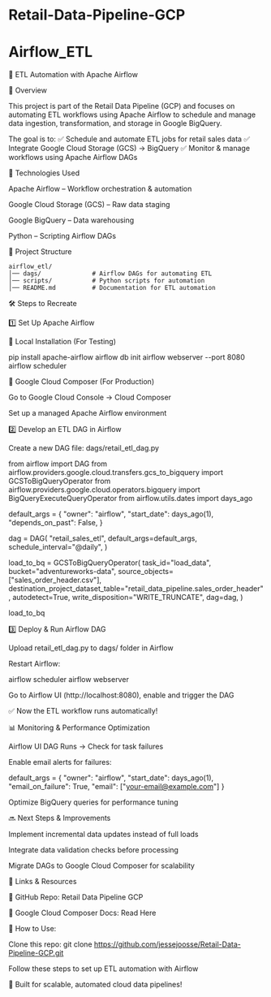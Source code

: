# Retail-Data-Pipeline-GCP
# Airflow_ETL

🚀 ETL Automation with Apache Airflow

📌 Overview

This project is part of the Retail Data Pipeline (GCP) and focuses on automating ETL workflows using Apache Airflow to schedule and manage data ingestion, transformation, and storage in Google BigQuery.

The goal is to:
✅ Schedule and automate ETL jobs for retail sales data
✅ Integrate Google Cloud Storage (GCS) → BigQuery
✅ Monitor & manage workflows using Apache Airflow DAGs

🔧 Technologies Used

Apache Airflow – Workflow orchestration & automation

Google Cloud Storage (GCS) – Raw data staging

Google BigQuery – Data warehousing

Python – Scripting Airflow DAGs

📂 Project Structure
```
airflow_etl/
│── dags/              # Airflow DAGs for automating ETL
│── scripts/           # Python scripts for automation
│── README.md          # Documentation for ETL automation
```
🛠 Steps to Recreate

1️⃣ Set Up Apache Airflow

📌 Local Installation (For Testing)

pip install apache-airflow
airflow db init
airflow webserver --port 8080
airflow scheduler

📌 Google Cloud Composer (For Production)

Go to Google Cloud Console → Cloud Composer

Set up a managed Apache Airflow environment

2️⃣ Develop an ETL DAG in Airflow

Create a new DAG file: dags/retail_etl_dag.py

from airflow import DAG
from airflow.providers.google.cloud.transfers.gcs_to_bigquery import GCSToBigQueryOperator
from airflow.providers.google.cloud.operators.bigquery import BigQueryExecuteQueryOperator
from airflow.utils.dates import days_ago

default_args = {
    "owner": "airflow",
    "start_date": days_ago(1),
    "depends_on_past": False,
}

dag = DAG(
    "retail_sales_etl",
    default_args=default_args,
    schedule_interval="@daily",
)

load_to_bq = GCSToBigQueryOperator(
    task_id="load_data",
    bucket="adventureworks-data",
    source_objects=["sales_order_header.csv"],
    destination_project_dataset_table="retail_data_pipeline.sales_order_header",
    autodetect=True,
    write_disposition="WRITE_TRUNCATE",
    dag=dag,
)

load_to_bq

3️⃣ Deploy & Run Airflow DAG

Upload retail_etl_dag.py to dags/ folder in Airflow

Restart Airflow:

airflow scheduler
airflow webserver

Go to Airflow UI (http://localhost:8080), enable and trigger the DAG

✅ Now the ETL workflow runs automatically!

📊 Monitoring & Performance Optimization

Airflow UI DAG Runs → Check for task failures

Enable email alerts for failures:

default_args = {
    "owner": "airflow",
    "start_date": days_ago(1),
    "email_on_failure": True,
    "email": ["your-email@example.com"]
}

Optimize BigQuery queries for performance tuning

🔜 Next Steps & Improvements

Implement incremental data updates instead of full loads

Integrate data validation checks before processing

Migrate DAGs to Google Cloud Composer for scalability

🔗 Links & Resources

📂 GitHub Repo: Retail Data Pipeline GCP

📄 Google Cloud Composer Docs: Read Here

📌 How to Use:

Clone this repo: git clone https://github.com/jessejoosse/Retail-Data-Pipeline-GCP.git

Follow these steps to set up ETL automation with Airflow

🚀 Built for scalable, automated cloud data pipelines!

